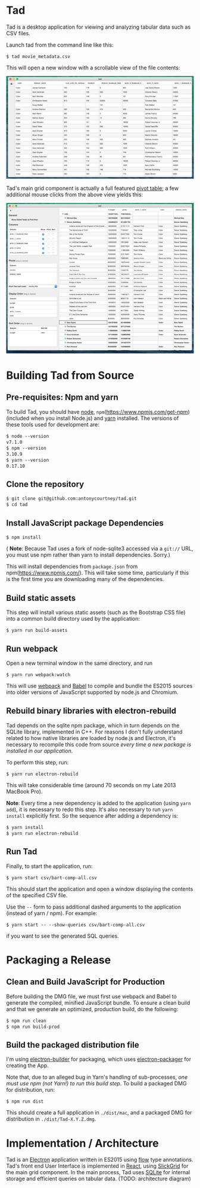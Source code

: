 # Tad

Tad is a desktop application for viewing and analyzing tabular data such as CSV files.

Launch tad from the command line like this:

    $ tad movie_metadata.csv

This will open a new window with a scrollable view of the file contents:

![Tad screenshot](doc/screenshots/tad-movies-unpivoted.png "Unpivoted view of CSV file")

Tad's main grid component is actually a full featured
[pivot table](https://en.wikipedia.org/wiki/Pivot_table); a few additional mouse clicks from the above view yields this:

![tad screenshot](doc/screenshots/movie_pivots.png "Movie Metadata with Pivots")

# Building Tad from Source

## Pre-requisites:  Npm and yarn

To build Tad, you should have [node](https://nodejs.org/en/), `npm`(https://www.npmjs.com/get-npm) (included when you install Node.js) and [yarn](https://yarnpkg.com/) installed.  The versions of these tools used for development are:

    $ node --version
    v7.1.0
    $ npm --version
    3.10.9
    $ yarn --version
    0.17.10

## Clone the repository

    $ git clone git@github.com:antonycourtney/tad.git
    $ cd tad

## Install JavaScript package Dependencies

    $ npm install

( **Note**: Because Tad uses a fork of node-sqlite3 accessed via a `git://` URL, you must use npm rather than yarn to install dependencies. Sorry.)

This will install dependencies from `package.json` from npm(https://www.npmjs.com/). This will take some time, particularly if this is the first time you are downloading many of the dependencies.

## Build static assets

This step will install various static assets (such as the Bootstrap CSS file) into a common build directory used by the application:

    $ yarn run build-assets

## Run webpack

Open a new terminal window in the same directory, and run

    $ yarn run webpack:watch

This will use [webpack](https://webpack.github.io/) and [Babel](https://babeljs.io/) to compile and bundle the ES2015 sources into older versions of JavaScript supported by node.js and Chromium.

## Rebuild binary libraries with electron-rebuild

Tad depends on the sqlite npm package, which in turn depends on the SQLite library, implemented in C++.  For reasons I don't fully understand related to how native libraries are
loaded by node.js and Electron, it's necessary to recompile this code from source
*every time a new package is installed in our application*.

To perform this step, run:

    $ yarn run electron-rebuild

This will take considerable time (around 70 seconds on my Late 2013 MacBook Pro).

**Note**:  Every time a new dependency is added to the application (using `yarn add`), it is necessary to redo this step.
It's also necessary to run `yarn install` explicitly first. So the sequence after adding a dependency is:

    $ yarn install
    $ yarn run electron-rebuild

## Run Tad

Finally, to start the application, run:

    $ yarn start csv/bart-comp-all.csv

This should start the application and open a window displaying the contents of the specified CSV file.

Use the `--` form to pass additional dashed arguments to the application (instead of yarn / npm).
For example:

    $ yarn start -- --show-queries csv/bart-comp-all.csv

if you want to see the generated SQL queries.


# Packaging a Release

## Clean and Build JavaScript for Production

Before building the DMG file, we must first use webpack and Babel to generate the compiled, minified JavaScript bundle.  To ensure a clean build and that we generate an optimized, production build, do the following:

    $ npm run clean
    $ npm run build-prod

## Build the packaged distribution file

I'm using   [electron-builder](https://github.com/electron-userland/electron-builder) for packaging, which uses [electron-packager](https://github.com/electron-userland/electron-packager) for creating the App.

Note that, due to an alleged bug in Yarn's handling of sub-processes, *one must use npm (not Yarn!) to run this build step*.  To build a packaged DMG for distribution, run:

    $ npm run dist

This should create a full application in `./dist/mac`, and a packaged DMG for distribution in `./dist/Tad-X.Y.Z.dmg`.

# Implementation / Architecture

Tad is an [Electron](http://electron.atom.io/) application written in ES2015 using [flow](https://flowtype.org/) type annotations.
Tad's front end User Interface is implemented in [React](https://facebook.github.io/react/), using [SlickGrid](https://github.com/mleibman/SlickGrid) for the main grid component.
In the main process, Tad uses [SQLite](https://sqlite.org/) for internal storage and efficient queries on tabular data.  (TODO: architecture diagram)
